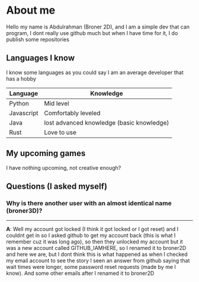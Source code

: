 # About me
Hello my name is Abdulrahman (Broner  2D), and I am a simple dev that can program, I dont really use github much but when I have time for it, I do publish some repositories


## Languages I know
I know some languages as you could say I am an average developer that has a hobby


| Language | Knowledge |
| ----------- | ----------- |
| Python | Mid level |
| Javascript | Comfortably leveled | 
| Java | lost advanced knowledge (basic knowledge) |
| Rust | Love to use |

## My upcoming games
I have nothing upcoming, not creative enough?

## Questions (I asked myself)

### Why is there another user with an almost identical name (broner3D)?
***
**A**: Well my account got locked (I think it got locked or I got reset) and I couldnt get in so I asked github to get my account back (this is what I remember cuz it was long ago), so then they unlocked my account but it was a new account called GITHUB_IAMHERE, so I renamed it to broner2D and here we are, but I dont think this is what happened as when I checked my email account to see the story I seen an answer from github saying that wait times were longer, some password reset requests (made by me I know). And some other emails after I renamed it to broner2D
